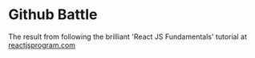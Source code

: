 # Github Battle

The result from following the brilliant 'React JS Fundamentals' tutorial at [reactjsprogram.com](http://www.reactjsprogram.com/)
